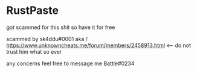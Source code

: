 # RustPaste
got scammed for this shit so have it for free

scammed by sk4ddu#0001 aka / https://www.unknowncheats.me/forum/members/2458913.html <-- do not trust him what so ever


any concerns feel free to message me Battle#0234
